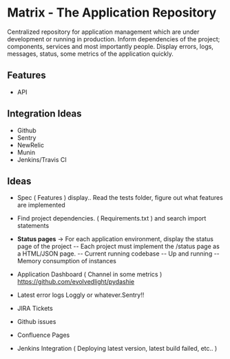 Matrix - The Application Repository
======================================

Centralized repository for application management which are under development or running in production. Inform dependencies of the project; components, services and most importantly people. Display errors, logs, messages, status, some metrics of the application quickly. 

Features
------------
* API


Integration Ideas
--------------
- Github
- Sentry
- NewRelic
- Munin
- Jenkins/Travis CI

Ideas
------------

- Spec ( Features ) display.. Read the tests folder, figure out what features are implemented
- Find project dependencies. ( Requirements.txt ) and search import statements
- **Status pages** -> For each application environment, display the status page of the project  -- Each project must implement the /status page as a HTML/JSON page.
-- Current running codebase
-- Up and running
-- Memory consumption of instances


- Application Dashboard ( Channel in some metrics ) https://github.com/evolvedlight/pydashie
- Latest error logs Loggly or whatever.Sentry!!
- JIRA Tickets
- Github issues
- Confluence Pages
- Jenkins Integration ( Deploying latest version, latest build failed, etc.. )

